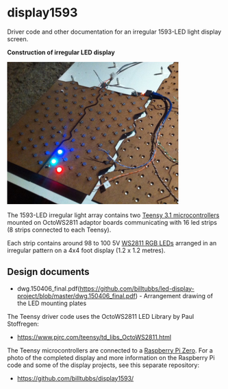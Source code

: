 # display1593
Driver code and other documentation for an irregular 1593-LED 
light display screen.

**Construction of irregular LED display**

<IMG SRC="images/160505photo_ledproject03_cropped.jpg" WIDTH=400>

The 1593-LED irregular light array contains two [Teensy 3.1 microcontrollers](https://www.pjrc.com/teensy/teensy31.html) mounted on OctoWS2811 adaptor boards communicating with 16 led strips (8 strips connected to each Teensy).

Each strip contains around 98 to 100 5V [WS2811 RGB LEDs](https://www.aliexpress.com/item/DC5V-WS2811-pixel-node-50node-a-string-non-waterproof-SIZE-13mm-13mm/1624010105.html) arranged in an irregular pattern on a 4x4 foot display (1.2 x 1.2 metres).

## Design documents
* dwg.150406_final.pdf(https://github.com/billtubbs/led-display-project/blob/master/dwg.150406_final.pdf) - Arrangement drawing of the LED mounting plates

The Teensy driver code uses the OctoWS2811 LED Library by Paul Stoffregen:
* https://www.pjrc.com/teensy/td_libs_OctoWS2811.html

The Teensy microcontrollers are connected to a [Raspberry Pi Zero](https://www.raspberrypi.org/products/raspberry-pi-zero/).
For a photo of the completed display and more information on the Raspberry Pi code and some of the display projects, see this separate repository:
* https://github.com/billtubbs/display1593/

